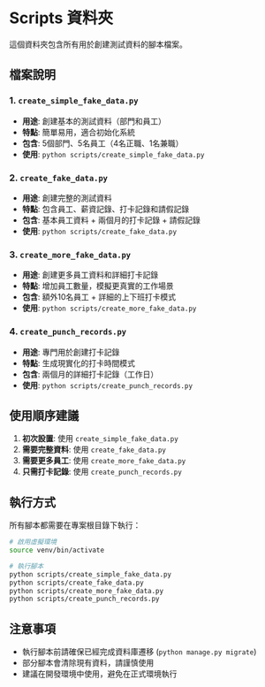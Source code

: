 # Scripts 資料夾

這個資料夾包含所有用於創建測試資料的腳本檔案。

## 檔案說明

### 1. `create_simple_fake_data.py`
- **用途**: 創建基本的測試資料（部門和員工）
- **特點**: 簡單易用，適合初始化系統
- **包含**: 5個部門、5名員工（4名正職、1名兼職）
- **使用**: `python scripts/create_simple_fake_data.py`

### 2. `create_fake_data.py`
- **用途**: 創建完整的測試資料
- **特點**: 包含員工、薪資記錄、打卡記錄和請假記錄
- **包含**: 基本員工資料 + 兩個月的打卡記錄 + 請假記錄
- **使用**: `python scripts/create_fake_data.py`

### 3. `create_more_fake_data.py`
- **用途**: 創建更多員工資料和詳細打卡記錄
- **特點**: 增加員工數量，模擬更真實的工作場景
- **包含**: 額外10名員工 + 詳細的上下班打卡模式
- **使用**: `python scripts/create_more_fake_data.py`

### 4. `create_punch_records.py`
- **用途**: 專門用於創建打卡記錄
- **特點**: 生成現實化的打卡時間模式
- **包含**: 兩個月的詳細打卡記錄（工作日）
- **使用**: `python scripts/create_punch_records.py`

## 使用順序建議

1. **初次設置**: 使用 `create_simple_fake_data.py`
2. **需要完整資料**: 使用 `create_fake_data.py`
3. **需要更多員工**: 使用 `create_more_fake_data.py`
4. **只需打卡記錄**: 使用 `create_punch_records.py`

## 執行方式

所有腳本都需要在專案根目錄下執行：

```bash
# 啟用虛擬環境
source venv/bin/activate

# 執行腳本
python scripts/create_simple_fake_data.py
python scripts/create_fake_data.py
python scripts/create_more_fake_data.py
python scripts/create_punch_records.py
```

## 注意事項

- 執行腳本前請確保已經完成資料庫遷移 (`python manage.py migrate`)
- 部分腳本會清除現有資料，請謹慎使用
- 建議在開發環境中使用，避免在正式環境執行
